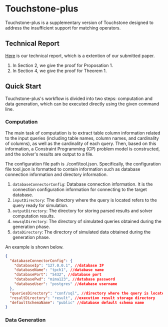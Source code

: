 # Touchstone-plus

Touchstone-plus is a supplementary version of Touchstone designed to address the insufficient support for matching operators.

## Technical Report

[Here](./technical-report.pdf) is our technical report, which is a extention of our submitted paper.
1. In Section 2, we give the proof for Proposation 1.
2. In Section 4, we give the proof for Theorem 1.

## Quick Start
 Touchstone-plus's workflow is divided into two steps: computation and data generation, which can be executed directly using the given command line.

### Computation
 The main task of computation is to extract table column information related to the input queries (including table names, column names, and cardinality of columns), as well as the cardinality of each query. Then, 
 based on this information, a Constraint Programming (CP) problem model is constructed, and the solver's results are output to a file.

 The configuration file path is ./conf/tool.json. Specifically, the configuration file tool.json is formatted to contain information such as database connection information and directory information.
1. `databaseConnectorConfig`: Database connection information. It is the connection configuration information for connecting to the target database.
2. `inputDirectory`: The directory where the query is located refers to the query ready for simulation.
3. `outputDirectory`: The directory for storing parsed results and solver computation results.
4. `newsqlDirectory`: The directory of simulated queries obtained during the generation phase.
5. `dataDirectory`: The directory of simulated data obtained during the generation phase.

An example is shown below.
```json lines
{
  "databaseConnectorConfig": {
    "databaseIp": "127.0.0.1", //database IP
    "databaseName": "tpch1", //database name
    "databasePort": "5432", //database port
    "databasePwd": "mima123", //database password
    "databaseUser": "postgres" //database username
  },
  "queriesDirectory": "conf/sql", //directory where the query is located
  "resultDirectory": "result", //execution result storage directory
  "defaultSchemaName": "public" //database default schema name
}
```
### Data Generation
